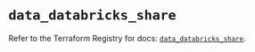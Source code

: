 # `data_databricks_share`

Refer to the Terraform Registry for docs: [`data_databricks_share`](https://registry.terraform.io/providers/databricks/databricks/1.58.0/docs/data-sources/share).
